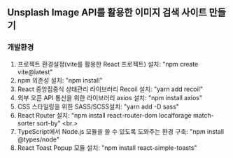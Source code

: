 ## Unsplash Image API를 활용한 이미지 검색 사이트 만들기

### 개발환경

1. 프로젝트 환경설정(vite를 활용한 React 프로젝트) 설치: "npm create vite@latest" <br/>
2. npm 의존성 설치: "npm install" <br/>
3. React 중앙집중식 상태관리 라이브러리 Recoil 설치: "yarn add recoil" <br/>
4. 외부 오픈 API 통신을 위한 라이브러리 axios 설치: "npm install axios" <br/>
5. CSS 스타일링을 위한 SASS/SCSS설치: "yarn add -D sass" <br/>
6. React Router 설치: "npm install react-router-dom localforage match-sorter sort-by" <br.>
7. TypeScript에서 Node.js 모듈을 쓸 수 있도록 도와주는 환경 구축: "npm install @types/node" <br/>
8. React Toast Popup 모듈 설치: "npm install react-simple-toasts" <br/>
